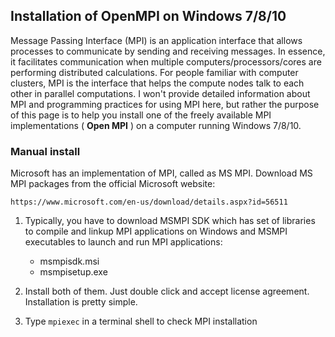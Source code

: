 ## Installation of OpenMPI on Windows 7/8/10
Message Passing Interface (MPI) is an application interface that allows processes to communicate by sending and receiving messages. In essence, it facilitates communication when multiple computers/processors/cores are performing distributed calculations. For people familiar with computer clusters, MPI is the interface that helps the compute nodes talk to each other in parallel computations. I won't provide detailed information about MPI and programming practices for using MPI here, but rather the purpose of this page is to help you install one of the freely available MPI implementations ( **Open MPI** ) on a computer running Windows 7/8/10.

### Manual install
Microsoft has an implementation of MPI, called as MS MPI. Download MS MPI packages from the official Microsoft website:
```
https://www.microsoft.com/en-us/download/details.aspx?id=56511
```
1. Typically, you have to download MSMPI SDK which has set of libraries to compile and linkup MPI applications on Windows and MSMPI executables to launch and run MPI applications:
    - msmpisdk.msi
    - msmpisetup.exe


2. Install both of them. Just double click and accept license agreement. Installation is pretty simple.

3. Type `mpiexec` in a terminal shell to check MPI installation 
